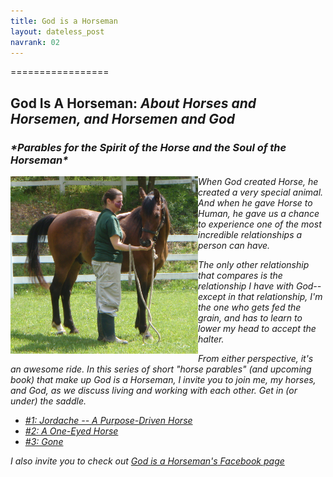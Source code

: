 ```yaml
---
title: God is a Horseman
layout: dateless_post
navrank: 02
---
```


=================
<h2>God Is A Horseman: <i>About Horses and Horsemen, and Horsemen and God<i/></h2>
<h3>*Parables for the Spirit of the Horse and the Soul of the Horseman*</h3/>

<img style="float: left;" alt="Me petting Curly" src="/images/P1010530.JPG" width="300px"/>

When God created Horse, he created a very special animal.  And when he gave Horse to Human, he gave us a chance to experience one of the most incredible relationships a person can have.

The only other relationship that compares is the relationship I have with God--except in that relationship, *I'm* the one who gets fed the grain, and has to learn to lower my head to accept the halter.

From either perspective, it's an awesome ride.  In this series of short "horse parables" (and upcoming book) that make up *God is a Horseman,* I invite you to join me, my horses, and God, as we discuss living and working with each other.  Get in (or under) the saddle.

 - [#1: Jordache -- A Purpose-Driven Horse](giah_1-2.html)
 - [#2: A One-Eyed Horse](giah_2_2.html)
 - [#3: Gone](giah_3_gone.html)

I also invite you to check out [*God is a Horseman's* Facebook page](http://www.facebook.com/GodisaHorseman)

